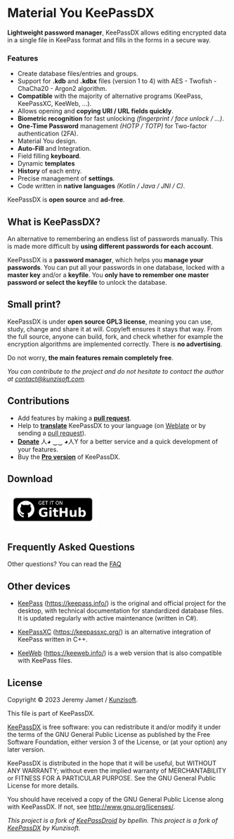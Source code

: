# Material You KeePassDX

**Lightweight password manager**, KeePassDX allows editing encrypted data in a single file in KeePass format and fills in the forms in a secure way.

### Features

 - Create database files/entries and groups.
 - Support for **.kdb** and **.kdbx** files (version 1 to 4) with AES - Twofish - ChaCha20 - Argon2 algorithm.
 - **Compatible** with the majority of alternative programs (KeePass, KeePassXC, KeeWeb, …).
 - Allows opening and **copying URI / URL fields quickly**.
 - **Biometric recognition** for fast unlocking *(fingerprint / face unlock / …)*.
 - **One-Time Password** management *(HOTP / TOTP)* for Two-factor authentication (2FA).
 - Material You design.
 - **Auto-Fill** and Integration.
 - Field filling **keyboard**.
 - Dynamic **templates** 
 - **History** of each entry.
 - Precise management of **settings**.
 - Code written in **native languages** *(Kotlin / Java / JNI / C)*.

KeePassDX is **open source** and **ad-free**.

## What is KeePassDX?

An alternative to remembering an endless list of passwords manually. This is made more difficult by **using different passwords for each account**.

KeePassDX is a **password manager**, which helps you **manage your passwords**. You can put all your passwords in one database, locked with a **master key** and/or a **keyfile**. You **only have to remember one master password or select the keyfile** to unlock the database.

## Small print?

KeePassDX is under **open source GPL3 license**, meaning you can use, study, change and share it at will. Copyleft ensures it stays that way.
From the full source, anyone can build, fork, and check whether for example the encryption algorithms are implemented correctly.
There is **no advertising**.

Do not worry, **the main features remain completely free**.

*You can contribute to the project and do not hesitate to contact the author at [contact@kunzisoft.com](contact@kunzisoft.com).*

## Contributions

* Add features by making a **[pull request](https://help.github.com/articles/about-pull-requests/)**.
* Help to **[translate](https://hosted.weblate.org/projects/keepass-dx/strings/)** KeePassDX to your language (on [Weblate](https://hosted.weblate.org/projects/keepass-dx/) or by sending a [pull request](https://help.github.com/articles/about-pull-requests/)).
* **[Donate](https://www.keepassdx.com/#donation)**  人◕ ‿‿ ◕人Y for a better service and a quick development of your features.
* Buy the **[Pro version](https://play.google.com/store/apps/details?id=com.kunzisoft.keepass.pro)** of KeePassDX.

## Download

[<img src="https://raw.githubusercontent.com/Kunzisoft/Github-badge/main/get-it-on-github.png"
      alt="Get it on Github"
	height="80">](https://github.com/MrGhostlyOrb/keepassdx/releases)
	
## Frequently Asked Questions

Other questions? You can read the [FAQ](https://github.com/Kunzisoft/KeePassDX/wiki/FAQ) 
	
## Other devices

- [KeePass](https://keepass.info/) (https://keepass.info/) is the original and official project for the desktop, with technical documentation for standardized database files. It is updated regularly with active maintenance (written in C#).

- [KeePassXC](https://keepassxc.org/) (https://keepassxc.org/) is an alternative integration of KeePass written in C++.

- [KeeWeb](https://keeweb.info/) (https://keeweb.info/) is a web version that is also compatible with KeePass files.

## License

  Copyright © 2023 Jeremy Jamet / [Kunzisoft](https://www.kunzisoft.com).

  This file is part of KeePassDX.

  [KeePassDX](https://www.keepassdx.com) is free software: you can redistribute it and/or modify
  it under the terms of the GNU General Public License as published by
  the Free Software Foundation, either version 3 of the License, or
  (at your option) any later version.

  KeePassDX is distributed in the hope that it will be useful,
  but WITHOUT ANY WARRANTY; without even the implied warranty of
  MERCHANTABILITY or FITNESS FOR A PARTICULAR PURPOSE.  See the
  GNU General Public License for more details.

  You should have received a copy of the GNU General Public License
  along with KeePassDX.  If not, see <http://www.gnu.org/licenses/>.
  
  *This project is a fork of [KeePassDroid](https://github.com/bpellin/keepassdroid) by bpellin.*
  *This project is a fork of [KeePassDX](https://github.com/Kunzisoft/KeePassDX) by Kunzisoft.*
